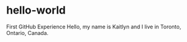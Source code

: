 # hello-world
First GitHub Experience
Hello, my name is Kaitlyn and I live in Toronto, Ontario, Canada.
